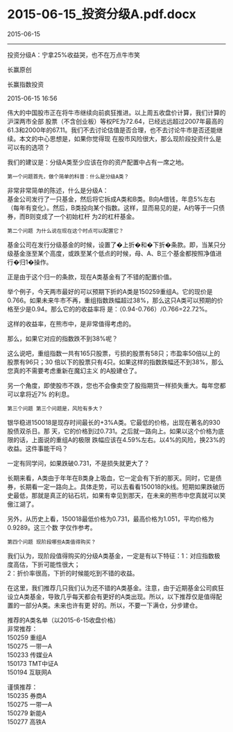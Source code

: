# 2015-06-15_投资分级A.pdf.docx

2015-06-15

----

投资分级A：宁拿25%收益哭，也不在万点⽜市笑

⻓赢原创

⻓赢指数投资

2015\-06\-15 16:56

伟⼤的中国股市正在将⽜市继续向前疯狂推进。以上周五收盘价计算，我们计算的沪深两市全部 股票（不含创业板）等权PE为72\.64，已经远远超过2007年最⾼的61\.3和2000年的67\.11。我们不去讨论估值是否合理，也不去讨论⽜市是否还能继续。本⽂的中⼼思想是，如果你觉得现 在股市⻛险很⼤，那么现阶段投资什么是可以有的选项？

我们的建议是：分级A类⾄少应该在你的资产配置中占有⼀席之地。

	第⼀个问题⾸先，做个简单的科普：什么是分级A类？

⾮常⾮常简单的陈述，什么是分级A：  
基⾦公司发⾏了⼀只基⾦，然后将它拆成A类和B类。B向A借钱，年息5%左右（每年有变化）。然后，B类投向某个指数。这样，显⽽易⻅的是，A约等于⼀只债券，⽽B则变成了⼀个初始杠杆 为2的杠杆基⾦。

	第⼆个问题 为什么说在现在这个时点可以配置它？

基⾦公司在发⾏分级基⾦的时候，设置了�上折�和�下折�条款。即，当某只分级基⾦涨⾄某个⾼度，或跌⾄某个低点的时候，⺟、A、B三个基⾦都按照净值进⾏�归1�操作。

正是由于这个归⼀的条款，现在A类基⾦有了不错的配置价值。

举个例⼦，今天两市最好的可以预期下折的A类是150259重组A。它的现价是0\.766。如果未来⽜市不再，重组指数跌幅超过38%，那么这只A类可以预期的价格⾄少是0\.94。那么它的的收益率将 是：（0\.94\-0\.766）/0\.766=22\.72%。

这样的收益率，在熊市中，是⾮常值得考虑的。

那么，如果它对应的指数跌不到38%呢？

这么说吧，重组指数⼀共有165只股票，亏损的股票有58只；市盈率50倍以上的股票有96只；30 倍以下的股票只有4只。如果这样的指数跌幅还不到38%，那么您真的不需要考虑重新在魔幻主义 的A股建仓了。

另⼀个⻆度，即使股市不跌，您也不会像卖空了股指期货⼀样损失重⼤。每年您都可以拿将近7% 的利息。

	第三个问题 第三个问题是，⻛险有多⼤？

银华稳进150018是现存时间最⻓的\+3%A类。它最低的价格，出现在著名的930股债双杀⽇。那 天，它的价格到过0\.731。之后就⼀路向上。如果以这个价格为底限的话，上⾯说的重组A的极限 跌幅应该在4\.59%左右。以4%的⻛险，换23%的收益。这件事能⼲吗？

⼀定有同学问，如果跌破0\.731，不是损失就更⼤了？

⻓期来看，A类由于年年在B类身上吸⾎，它⼀定会有下折的那天。同时，它是债券，⻓期看⼀定⼀路向上。具体⾛势，可以去看看150018的k线。短期如果跌破历史最低，那就是真正的钻⽯坑，如果有幸⻅到那天，在未来的熊市中您真就可以笑傲江湖了。

另外，从历史上看，150018最低价格为0\.731，最⾼价格为1\.051，平均价格为0\.9289。这三个数 字仅作参考。

	第四个问题 现阶段哪些A类值得购买？

我们认为，现阶段值得购买的分级A类基⾦，⼀定是有以下特征：1：对应指数极度⾼估，下折可能性很⼤；  
2：折价率很⾼，下折的时候能吃到不错的收益。

在这⾥，我们推荐⼏只我们认为还不错的A类基⾦。注意，由于近期基⾦公司疯狂设⽴A类基⾦，导致⼏乎每天都会有更好的A类出现。所以，以下推荐仅是值得配置的⼀部分A类。未来也许有更 好的。所以，不要⼀下满仓，分步建仓。

推荐的A类名单（以2015\-6\-15收盘价格）  
⾮常推荐：  
150259 重组A   
150275 ⼀带⼀A   
150233 传媒业A   
150173 TMT中证A   
150194 互联⽹A

谨慎推荐：  
150235 券商A   
150275 ⼀带⼀A   
150279 新能A   
150277 ⾼铁A

